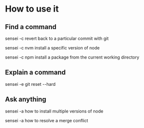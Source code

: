 # How to use it

## Find a command

sensei -c revert back to a particular commit with git

sensei -c nvm install a specific version of node

sensei -c npm install a package from the current working directory

## Explain a command

sensei -e git reset --hard <commit-hash>

## Ask anything

sensei -a how to install multiple versions of node

sensei -a how to resolve a merge conflict